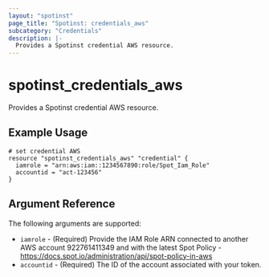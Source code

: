 ```yaml
---
layout: "spotinst"
page_title: "Spotinst: credentials_aws"
subcategory: "Credentials"
description: |-
  Provides a Spotinst credential AWS resource.
---
```


# spotinst\_credentials\_aws

Provides a Spotinst credential AWS resource.

## Example Usage

```hcl
# set credential AWS
resource "spotinst_credentials_aws" "credential" {
  iamrole = "arn:aws:iam::1234567890:role/Spot_Iam_Role"
  accountid = "act-123456"
}
```

## Argument Reference

The following arguments are supported:

* `iamrole` - (Required) Provide the IAM Role ARN connected to another AWS account 922761411349 and with the latest Spot Policy - https://docs.spot.io/administration/api/spot-policy-in-aws
* `accountid` - (Required) The ID of the account associated with your token.
